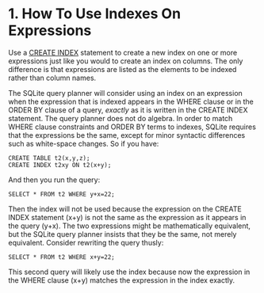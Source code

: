 # 1\. How To Use Indexes On Expressions



Use a [CREATE INDEX](lang_createindex.html) statement to create a new index on one or more
expressions just like you would to create an index on columns. The only
difference is that expressions are listed as the elements to be indexed
rather than column names.




The SQLite query planner will consider using an index on an expression
when the expression that is indexed appears in the WHERE clause or in
the ORDER BY clause of a query, *exactly* as it is written in the
CREATE INDEX statement. The query planner does not do algebra. In order
to match WHERE clause constraints and ORDER BY terms to indexes, SQLite
requires that the expressions be the same, except for minor syntactic
differences such as white\-space changes. So if you have:




```
CREATE TABLE t2(x,y,z);
CREATE INDEX t2xy ON t2(x+y);

```


And then you run the query:




```
SELECT * FROM t2 WHERE y+x=22;

```


Then the index will not be used because 
the expression on the CREATE INDEX
statement (x\+y) is not the same as the expression as it appears in the 
query (y\+x). The two expressions might be mathematically equivalent, but
the SQLite query planner insists that they be the same, not merely
equivalent. Consider rewriting the query thusly:




```
SELECT * FROM t2 WHERE x+y=22;

```


This second query will likely use the index because now the expression
in the WHERE clause (x\+y) matches the expression in the index exactly.




